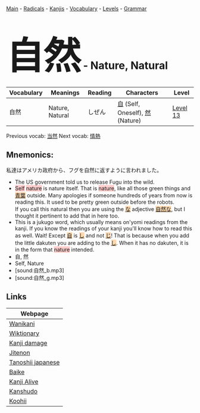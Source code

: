 <style> bigfont {font-size: 100px}</style>
[Main](../README.md) -
[Radicals](../radicals.md) -
[Kanjis](../kanjis.md) -
[Vocabulary](../vocabulary.md) -
[Levels](../levels.md) -
[Grammar](../grammar.md)
# <bigfont> 自然</bigfont> - Nature, Natural 

| Vocabulary | Meanings | Reading | Characters | Level |
| --- | --- | --- | --- | --- |
| 自然 | Nature, Natural | しぜん |  [自](../kanjis/自.md) (Self, Oneself), [然](../kanjis/然.md) (Nature) | [Level 13](../levels/wk_level13.md) |

Previous vocab: [当然](当然.md) Next vocab: [情熱](情熱.md) 

## Mnemonics:
私達はアメリカ政府から、フグを自然に返すように言われました。
* The US government told us to release Fugu into the wild.
* <span style="background-color:#ffcccb"> Self</span> <span style="background-color:#ffcccb"> nature</span> is nature itself. That is <span style="background-color:#ffcccb"> nature</span>, like all those green things and <span style="background-color:#fed8b1"> [青葉](https://jisho.org/search/青葉)</span> outside. Many apologies if someone hundreds of years from now is reading this. It used to be pretty green outside before the robots.<br />If you call this natural then you are using the <span style="background-color:#fed8b1"> [な](https://jisho.org/search/な)</span> adjective <span style="background-color:#fed8b1"> [自然な]([自](https://jisho.org/search/自)然な)</span>, but I thought it pertinent to add that in here too.
* This is a jukugo word, which usually means on'yomi readings from the kanji. If you know the readings of your kanji you'll know how to read this as well. Wait! Except <span style="background-color:#fed8b1"> [自](https://jisho.org/search/自)</span> is <span style="background-color:#fed8b1"> [し](https://jisho.org/search/し)</span> and not <span style="background-color:#fed8b1"> [じ](https://jisho.org/search/じ)</span>! That is because when you add the little dakuten you are adding to the <span style="background-color:#fed8b1"> [し](https://jisho.org/search/し)</span>. When it has no dakuten, it is in the form that <span style="background-color:#ffcccb"> nature</span> intended.
* 自, 然
* Self, Nature
* [sound:自然_b.mp3]
* [sound:自然_g.mp3]


## Links 

| Webpage |
| --- |
| [Wanikani          ](https://www.wanikani.com/kanji/自然) |
| [Wiktionary        ](https://en.wiktionary.org/wiki/自然) |
| [Kanji damage      ](http://www.kanjidamage.com/kanji/search?utf8=✓&q=自然) |
| [Jitenon           ](https://jitenon.com/kanji/自然) |
| [Tanoshii japanese ](https://www.tanoshiijapanese.com/dictionary/kanji.cfm?k=自然) |
| [Baike             ](https://baike.baidu.com/item/自然) |
| [Kanji Alive       ](https://app.kanjialive.com/自然) |
| [Kanshudo          ](https://www.kanshudo.com/searchmn?q=自然) |
| [Koohii            ](https://kanji.koohii.com/study/kanji/自然) |
